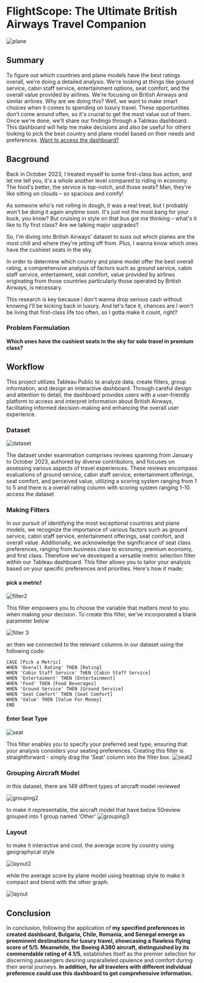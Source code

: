 
# FlightScope: The Ultimate British Airways Travel Companion

![plane](https://github.com/Idam-Bali-Haryono/Tableau-BritishAirwayDashboard/assets/115137963/38fcc98c-106c-4b9b-91d4-d226e89a8d56)

## Summary

To figure out which countries and plane models have the best ratings overall, we're doing a detailed analysis. We're looking at things like ground service, cabin staff service, entertainment options, seat comfort, and the overall value provided by airlines. We're focusing on British Airways and similar airlines. Why are we doing this? Well, we want to make smart choices when it comes to spending on luxury travel. These opportunities don't come around often, so it's crucial to get the most value out of them. Once we're done, we'll share our findings through a Tableau dashboard. This dashboard will help me make decisions and also be useful for others looking to pick the best country and plane model based on their needs and preferences. [Want to access the dashboard?](https://public.tableau.com/app/profile/idam7271/viz/BritishAirwaysTravelCompanion/Dashboard1?publish=yes)

## Bacground
Back in October 2023, I treated myself to some first-class bus action, and let me tell you, it's a whole another level compared to riding in economy. The food's better, the service is top-notch, and those seats? Man, they're like sitting on clouds – so spacious and comfy!

As someone who's not rolling in dough, it was a real treat, but I probably won't be doing it again anytime soon. It's just not the most bang for your buck, you know? But cruising in style on that bus got me thinking – what's it like to fly first class? Are we talking major upgrades?

So, I'm diving into British Airways' dataset to suss out which planes are the most chill and where they're jetting off from. Plus, I wanna know which ones have the cushiest seats in the sky.

In order to determine which country and plane model offer the best overall rating, a comprehensive analysis of factors such as ground service, cabin staff service, entertaiment, seat comfort, value provided by airlines originating from those countries particularly those operated by British Airways, is necessary.

This research is key because I don't wanna drop serious cash without knowing I'll be kicking back in luxury. And let's face it, chances are I won't be living that first-class life too often, so I gotta make it count, right?

### Problem Formulation
**Which ones have the cushiest seats in the sky for solo travel in premium class?**

## Workflow
This project utilizes Tableau Public to analyze data, create filters, group information, and design an interactive dashboard. Through careful design and attention to detail, the dashboard provides users with a user-friendly platform to access and interpret information about British Airways, facilitating informed decision-making and enhancing the overall user experience.
### Dataset 

![dataset](https://github.com/Idam-Bali-Haryono/Tableau-BritishAirwayDashboard/assets/115137963/2feb6726-d794-4125-ade3-b6ff75f0fbff)


The dataset under examination comprises reviews spanning from January to October 2023, authored by diverse contributors, and focuses on assessing various aspects of travel experiences. These reviews encompass evaluations of ground service, cabin staff service, entertainment offerings, seat comfort, and perceived value, utilizing a scoring system ranging from 1 to 5 and there is a overall rating column with scoring system ranging 1-10. access the dataset

### Making Filters
In our pursuit of identifying the most exceptional countries and plane models, we recognize the importance of various factors such as ground service, cabin staff service, entertainment offerings, seat comfort, and overall value. Additionally, we acknowledge the significance of seat class preferences, ranging from business class to economy, premium economy, and first class. Therefore we've developed a versatile metric selection filter within our Tableau dashboard. This filter allows you to tailor your analysis based on your specific preferences and priorities. Here's how it made: 


#### pick a metric!
![filter2](https://github.com/Idam-Bali-Haryono/Tableau-BritishAirwayDashboard/assets/115137963/4ddd2200-12a9-413d-97e9-b541fa119f38)


This filter empowers you to choose the variable that matters most to you when making your decision. To create this filter, we've incorporated a blank parameter below


![filter 3](https://github.com/Idam-Bali-Haryono/Tableau-BritishAirwayDashboard/assets/115137963/6673c11e-dc29-4b77-9922-b555a2cc53e3)


an then we connected to the relevant columns in our dataset using the following code:
```
CASE [Pick a Metric]
WHEN 'Overall Rating' THEN [Rating]
WHEN 'Cabin Staff Service' THEN [Cabin Staff Service]
WHEN 'Entertaiment' THEN [Entertainment]
WHEN 'Food' THEN [Food Beverages]
WHEN 'Ground Service' THEN [Ground Service]
WHEN 'Seat Comfort' THEN [Seat Comfort]
WHEN 'Value' THEN [Value For Money]
END
```
#### Enter Seat Type
 ![seat](https://github.com/Idam-Bali-Haryono/Tableau-BritishAirwayDashboard/assets/115137963/b04ba4e5-3bf8-405d-a214-9ee4a8f38324)

 
This filter enables you to specify your preferred seat type, ensuring that your analysis considers your seating preferences. Creating this filter is straightforward - simply drag the 'Seat' column into the filter box.
![seat2](https://github.com/Idam-Bali-Haryono/Tableau-BritishAirwayDashboard/assets/115137963/44f0271f-0d70-4544-900b-b2e4d859ef7c)



### Grouping Aircraft Model  
in this dataset, there are 149 diffrent types of aircraft model reviewed

![grouping2](https://github.com/Idam-Bali-Haryono/Tableau-BritishAirwayDashboard/assets/115137963/1423ac8d-fdb2-42d9-981c-40d4fcc8ebf5)


to make it representable, the aircraft model that have below 50review grouped into 1 group named 'Other'
![grouping3](https://github.com/Idam-Bali-Haryono/Tableau-BritishAirwayDashboard/assets/115137963/9bb9808c-1513-4d60-b98e-234cacc48e46)


### Layout
to make it interactive and cool, the average score by country using geographycal style

![layout2](https://github.com/Idam-Bali-Haryono/Tableau-BritishAirwayDashboard/assets/115137963/4001d13b-429e-4a9a-973e-7102fdc35755)

while the average score by plane model using heatmap style to make it compact and blend with the other graph.

![layout](https://github.com/Idam-Bali-Haryono/Tableau-BritishAirwayDashboard/assets/115137963/ff84b49c-043c-4571-a1a8-34e0d2f1a052)

## Conclusion
In conclusion, following the application of **my specified preferences in created dashboard, Bulgaria, Chile,   Romania, and Senegal emerge as preeminent destinations for luxury travel, showcasing a flawless flying score of 5/5. Meanwhile, the Boeing A380 aircraft, distinguished by its commendable rating of 4.1/5**, establishes itself as the premier selection for discerning passengers desiring unparalleled opulence and comfort during their aerial journeys. **In addition, for all travelers with different individual preference could use this dashboard to get comprehensive information.**

   
